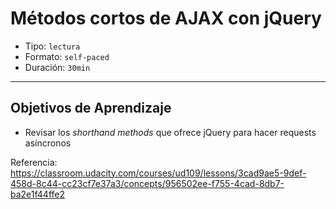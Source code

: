 # Métodos cortos de AJAX con jQuery

- Tipo: `lectura`
- Formato: `self-paced`
- Duración: `30min`

***

## Objetivos de Aprendizaje

- Revisar los _shorthand methods_ que ofrece jQuery para hacer requests asíncronos

Referencia: https://classroom.udacity.com/courses/ud109/lessons/3cad9ae5-9def-458d-8c44-cc23cf7e37a3/concepts/956502ee-f755-4cad-8db7-ba2e1f44ffe2